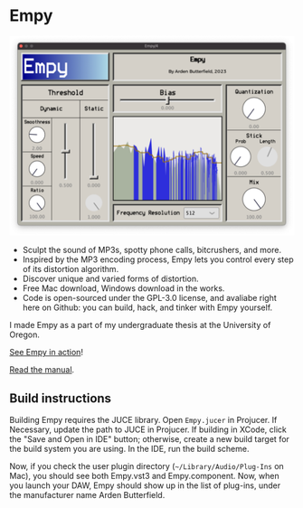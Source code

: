 # Empy

<img src="Images/gui.png">

- Sculpt the sound of MP3s, spotty phone calls, bitcrushers, and more.
- Inspired by the MP3 encoding process, Empy lets you control every step of its distortion algorithm.
- Discover unique and varied forms of distortion.
- Free Mac download, Windows download in the works.
- Code is open-sourced under the GPL-3.0 license, and avaliabe right here on Github: you can build, hack, and tinker with Empy yourself.

I made Empy as a part of my undergraduate thesis at the University of Oregon.

[See Empy in action](https://youtu.be/RhrXB1W7zAI)!

[Read the manual](User%20Manual.md).

## Build instructions

Building Empy requires the JUCE library. Open `Empy.jucer` in Projucer. If Necessary, update the path to JUCE in Projucer. If building in XCode, click the "Save and Open in IDE" button; otherwise, create a new build target for the build system you are using. In the IDE, run the build scheme.

Now, if you check the user plugin directory (`~/Library/Audio/Plug-Ins` on Mac), you should see both Empy.vst3 and Empy.component. Now, when you launch your DAW, Empy should show up in the list of plug-ins, under the manufacturer name Arden Butterfield.
